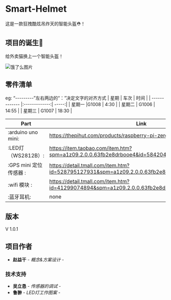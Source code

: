 # Smart-Helmet

这是一款狂拽酷炫吊炸天的智能头盔⛑！

## 项目的诞生👀

给外卖猫换上一个智能头盔！

![饿了么图片](https://timgsa.baidu.com/timg?image&quality=80&size=b10000_10000&sec=1554992607&di=b48d3b6d543e51a47e2abd451210453c&src=http://b-ssl.duitang.com/uploads/item/201804/20/20180420111710_eVhah.jpeg "饿了么图片")	



## 零件清单

eg:  “---------”左右两边的“：”决定文字的对齐方式
| 星期        | 车次           | 时间  |
| ------------- |:-------------:| -----:|
| 星期一      |G1008 | 4:30 |
|  星期二  | G1006      |  14:55 |
|  星期三   | G1007    |   18:30 |

|Part                         |Link                                                                                    |
|---                          |---                                                                                     |
|:arduino uno mini:   |https://thepihut.com/products/raspberry-pi-zero?variant=14062715972       |
|:LED灯（WS2812B）:   |https://item.taobao.com/item.htm?spm=a1z09.2.0.0.63fb2e8drbooe4&id=584204257553&_u=bpc3msv087c       |
|:GPS mini 定位传感器   :   |https://detail.tmall.com/item.htm?id=528795127931&spm=a1z09.2.0.0.63fb2e8drbooe4&_u=bpc3msv55c5 |
|:wifi 模块 : |https://detail.tmall.com/item.htm?id=41299074894&spm=a1z09.2.0.0.63fb2e8drbooe4&_u=bpc3msvbbac/  |                             |:加速度陀螺仪传感器 :  | https://detail.tmall.com/item.htm?id=40104278575&spm=a1z09.2.0.0.63fb2e8drbooe4&_u=bpc3msvdf15   |
|:蓝牙耳机:  |   none       |



## 版本

V 1.0.1

## 项目作者

* **赵益干** - *概念&方案设计* -

### 技术支持

* **吴立恳** - *传感器的调试* -
* **鲁翀** - *LED灯工作图案* -



